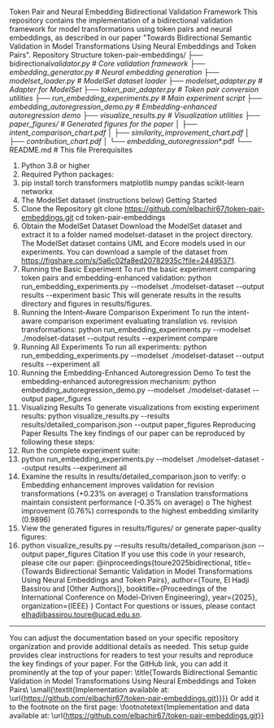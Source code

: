 Token Pair and Neural Embedding Bidirectional Validation Framework
This repository contains the implementation of a bidirectional validation framework for model transformations using token pairs and neural embeddings, as described in our paper "Towards Bidirectional Semantic Validation in Model Transformations Using Neural Embeddings and Token Pairs".
Repository Structure
token-pair-embeddings/
├── bidirectional*validator.py # Core validation framework
├── embedding_generator.py # Neural embedding generation
├── modelset_loader.py # ModelSet dataset loader
├── modelset_adapter.py # Adapter for ModelSet
├── token_pair_adapter.py # Token pair conversion utilities
├── run_embedding_experiments.py # Main experiment script
├── embedding_autoregression_demo.py # Embedding-enhanced autoregression demo
├── visualize_results.py # Visualization utilities
├── paper_figures/ # Generated figures for the paper
│ ├── intent_comparison_chart.pdf
│ ├── similarity_improvement_chart.pdf
│ ├── contribution_chart.pdf
│ └── embedding_autoregression*\*.pdf
└── README.md # This file
Prerequisites

1. Python 3.8 or higher
2. Required Python packages:
3. pip install torch transformers matplotlib numpy pandas scikit-learn networkx
4. The ModelSet dataset (instructions below)
   Getting Started
5. Clone the Repository
   git clone https://github.com/elbachir67/token-pair-embeddings.git
   cd token-pair-embeddings
6. Obtain the ModelSet Dataset
   Download the ModelSet dataset and extract it to a folder named modelset-dataset in the project directory. The ModelSet dataset contains UML and Ecore models used in our experiments.
   You can download a sample of the dataset from https://figshare.com/s/5a6c02fa8ed20782935c?file=24495371.
7. Running the Basic Experiment
   To run the basic experiment comparing token pairs and embedding-enhanced validation:
   python run_embedding_experiments.py --modelset ./modelset-dataset --output results --experiment basic
   This will generate results in the results directory and figures in results/figures.
8. Running the Intent-Aware Comparison Experiment
   To run the intent-aware comparison experiment evaluating translation vs. revision transformations:
   python run_embedding_experiments.py --modelset ./modelset-dataset --output results --experiment compare
9. Running All Experiments
   To run all experiments:
   python run_embedding_experiments.py --modelset ./modelset-dataset --output results --experiment all
10. Running the Embedding-Enhanced Autoregression Demo
    To test the embedding-enhanced autoregression mechanism:
    python embedding_autoregression_demo.py --modelset ./modelset-dataset --output paper_figures
11. Visualizing Results
    To generate visualizations from existing experiment results:
    python visualize_results.py --results results/detailed_comparison.json --output paper_figures
    Reproducing Paper Results
    The key findings of our paper can be reproduced by following these steps:
12. Run the complete experiment suite:
13. python run_embedding_experiments.py --modelset ./modelset-dataset --output results --experiment all
14. Examine the results in results/detailed_comparison.json to verify:
    o Embedding enhancement improves validation for revision transformations (+0.23% on average)
    o Translation transformations maintain consistent performance (-0.35% on average)
    o The highest improvement (0.76%) corresponds to the highest embedding similarity (0.9896)
15. View the generated figures in results/figures/ or generate paper-quality figures:
16. python visualize_results.py --results results/detailed_comparison.json --output paper_figures
    Citation
    If you use this code in your research, please cite our paper:
    @inproceedings{toure2025bidirectional,
    title={Towards Bidirectional Semantic Validation in Model Transformations Using Neural Embeddings and Token Pairs},
    author={Toure, El Hadji Bassirou and [Other Authors]},
    booktitle={Proceedings of the International Conference on Model-Driven Engineering},
    year={2025},
    organization={IEEE}
    }
    Contact
    For questions or issues, please contact elhadjibassirou.toure@ucad.edu.sn.

---

You can adjust the documentation based on your specific repository organization and provide additional details as needed. This setup guide provides clear instructions for readers to test your results and reproduce the key findings of your paper.
For the GitHub link, you can add it prominently at the top of your paper:
\title{Towards Bidirectional Semantic Validation in Model Transformations Using Neural Embeddings and Token Pairs\\
\small{\textit{Implementation available at: \url{https://github.com/elbachir67/token-pair-embeddings.git}}}}
Or add it to the footnote on the first page:
\footnotetext{Implementation and data available at: \url{https://github.com/elbachir67/token-pair-embeddings.git}}
